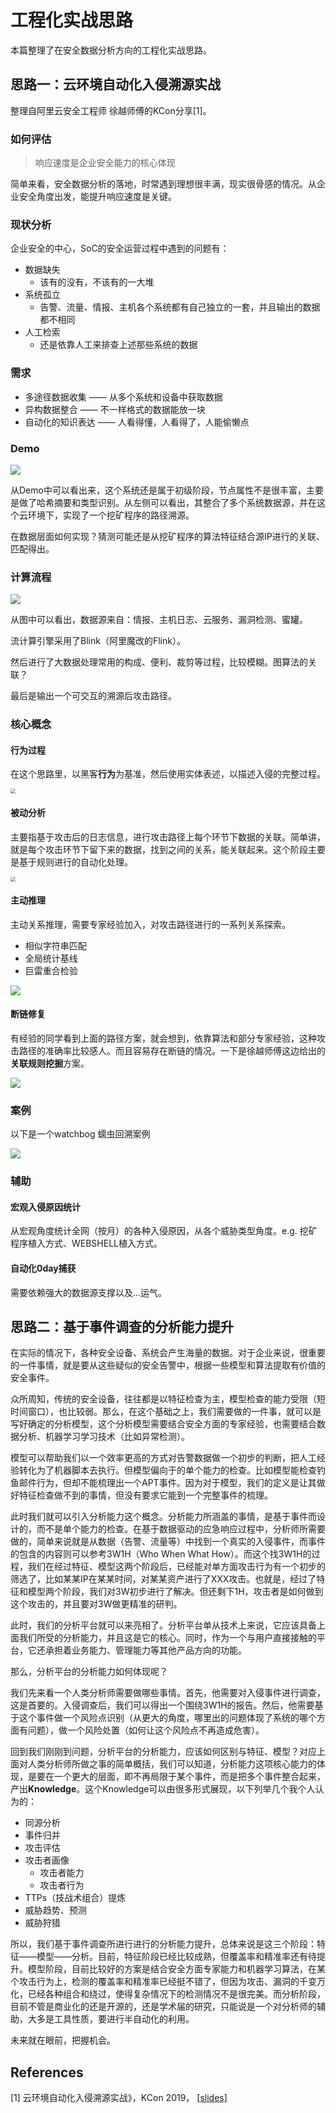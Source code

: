 # 工程化实战思路

本篇整理了在安全数据分析方向的工程化实战思路。



## 思路一：云环境自动化入侵溯源实战

整理自阿里云安全工程师 徐越师傅的KCon分享[1]。

### 如何评估

> 响应速度是企业安全能力的核心体现

简单来看，安全数据分析的落地，时常遇到理想很丰满，现实很骨感的情况。从企业安全角度出发，能提升响应速度是关键。



### 现状分析

企业安全的中心，SoC的安全运营过程中遇到的问题有：

-   数据缺失
    -   该有的没有，不该有的一大堆
-   系统孤立
    -   告警、流量、情报、主机各个系统都有自己独立的一套，并且输出的数据都不相同
-   人工检索
    -   还是依靠人工来排查上述那些系统的数据



### 需求

-   多途径数据收集 —— 从多个系统和设备中获取数据
-   异构数据整合 —— 不一样格式的数据能放一块
-   自动化的知识表达 —— 人看得懂，人看得了，人能偷懒点



### Demo

![](https://image-host-toky.oss-cn-shanghai.aliyuncs.com/20200719221622.png)

从Demo中可以看出来，这个系统还是属于初级阶段，节点属性不是很丰富，主要是做了哈希摘要和类型识别。从左侧可以看出，其整合了多个系统数据源，并在这个云环境下，实现了一个挖矿程序的路径溯源。

在数据层面如何实现？猜测可能还是从挖矿程序的算法特征结合源IP进行的关联、匹配得出。



### 	计算流程

![](https://image-host-toky.oss-cn-shanghai.aliyuncs.com/20200719222328.png)

从图中可以看出，数据源来自：情报、主机日志、云服务、漏洞检测、蜜罐。

流计算引擎采用了Blink（阿里魔改的Flink）。

然后进行了大数据处理常用的构成、便利、裁剪等过程，比较模糊。图算法的关联？

最后是输出一个可交互的溯源后攻击路径。



### 核心概念

#### 行为过程

在这个思路里，以黑客**行为**为基准，然后使用实体表述，以描述入侵的完整过程。

<img src="https://image-host-toky.oss-cn-shanghai.aliyuncs.com/20200719223112.png" style="zoom:50%;" />



#### 被动分析

主要指基于攻击后的日志信息，进行攻击路径上每个环节下数据的关联。简单讲，就是每个攻击环节下留下来的数据，找到之间的关系，能关联起来。这个阶段主要是基于规则进行的自动化处理。

<img src="https://image-host-toky.oss-cn-shanghai.aliyuncs.com/20200719223812.png" style="zoom:50%;" />



#### 主动推理

主动关系推理，需要专家经验加入，对攻击路径进行的一系列关系探索。

-   相似字符串匹配
-   全局统计基线
-   巨雷重合检验

![](https://image-host-toky.oss-cn-shanghai.aliyuncs.com/20200719224052.png)



#### 断链修复

有经验的同学看到上面的路径方案，就会想到，依靠算法和部分专家经验，这种攻击路径的准确率比较感人。而且容易存在断链的情况。一下是徐越师傅这边给出的**关联规则挖掘**方案。

![](https://image-host-toky.oss-cn-shanghai.aliyuncs.com/20200719232323.png)



### 案例

以下是一个watchbog 蠕虫回溯案例

![](https://image-host-toky.oss-cn-shanghai.aliyuncs.com/20200719230054.png)



### 辅助

#### 宏观入侵原因统计

从宏观角度统计全网（按月）的各种入侵原因，从各个威胁类型角度。e.g. 挖矿程序植入方式、WEBSHELL植入方式。

#### 自动化0day捕获

需要依赖强大的数据源支撑以及...运气。



## 思路二：基于事件调查的分析能力提升

在实际的情况下，各种安全设备、系统会产生海量的数据。对于企业来说，很重要的一件事情，就是要从这些疑似的安全告警中，根据一些模型和算法提取有价值的安全事件。

众所周知，传统的安全设备，往往都是以特征检查为主，模型检查的能力受限（短时间窗口），也比较弱。那么，在这个基础之上，我们需要做的一件事，就可以是写好确定的分析模型，这个分析模型需要结合安全方面的专家经验，也需要结合数据分析、机器学习学习技术（比如异常检测）。

模型可以帮助我们以一个效率更高的方式对告警数据做一个初步的判断，把人工经验转化为了机器脚本去执行。但模型偏向于的单个能力的检查。比如模型能检查钓鱼邮件行为，但却不能梳理出一个APT事件。因为对于模型，我们的定义是让其做好特征检查做不到的事情，但没有要求它能到一个完整事件的梳理。

此时我们就可以引入分析能力这个概念。分析能力所涵盖的事情，是基于事件而设计的，而不是单个能力的检查。在基于数据驱动的应急响应过程中，分析师所需要做的，简单来说就是从数据（告警、流量等）中找到一个真实的入侵事件，而事件的包含的内容则可以参考3W1H（Who When What How）。而这个找3W1H的过程，我们在经过特征、模型这两个阶段后，已经能对单方面攻击行为有一个初步的筛选了，比如某某IP在某某时间，对某某资产进行了XXX攻击。也就是，经过了特征和模型两个阶段，我们对3W初步进行了解决。但还剩下1H，攻击者是如何做到这个攻击的，并且要对3W做更精准的研判。

此时，我们的分析平台就可以来亮相了。分析平台单从技术上来说，它应该具备上面我们所受的分析能力，并且这是它的核心。同时，作为一个与用户直接接触的平台，它还承担着业务能力、管理能力等其他产品方向的功能。

那么，分析平台的分析能力如何体现呢？

我们先来看一个人类分析师需要做哪些事情。首先，他需要对入侵事件进行调查，这是首要的。入侵调查后，我们可以得出一个围绕3W1H的报告。然后，他需要基于这个事件做一个风险点识别（从更大的角度，哪里出的问题体现了系统的哪个方面有问题），做一个风险处置（如何让这个风险点不再造成危害）。

回到我们刚刚到问题，分析平台的分析能力，应该如何区别与特征、模型？对应上面对人类分析师所做之事的简单概括，我们可以知道，分析能力这项核心能力的体现，是要在一个更大的层面，即不再局限于某个事件，而是把多个事件整合起来，产出**Knowledge**。这个Knowledge可以由很多形式展现，以下列举几个我个人认为的：

-   同源分析
-   事件归并
-   攻击评估
-   攻击者画像
    -   攻击者能力
    -   攻击者行为
-   TTPs（技战术组合）提炼
-   威胁趋势、预测
-   威胁狩猎

所以，我们基于事件调查所进行进行的分析能力提升，总体来说是这三个阶段：特征——模型——分析。目前，特征阶段已经比较成熟，但覆盖率和精准率还有待提升。模型阶段，目前比较好的方案是结合安全方面专家能力和机器学习算法，在某个攻击行为上，检测的覆盖率和精准率已经挺不错了，但因为攻击、漏洞的千变万化，已经各种组合和绕过，使得复杂情况下的检测情况不是很完美。而分析阶段，目前不管是商业化的还是开源的，还是学术届的研究，只能说是一个对分析师的辅助，大多是工具性质，要进行半自动化的利用。

未来就在眼前，把握机会。



## References

[1] 云环境自动化入侵溯源实战》，KCon 2019， [[slides\]](https://link.zhihu.com/?target=https%3A//static.cdxy.me/201908-%E4%BA%91%E7%8E%AF%E5%A2%83%E8%87%AA%E5%8A%A8%E5%8C%96%E5%85%A5%E4%BE%B5%E6%BA%AF%E6%BA%90%E5%AE%9E%E6%88%98-KCon.pdf)

